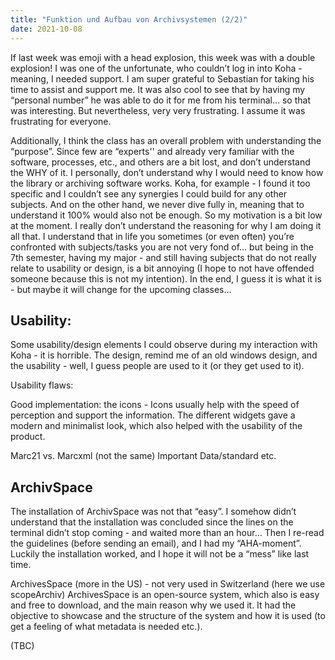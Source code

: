 ```yaml
---
title: "Funktion und Aufbau von Archivsystemen (2/2)"
date: 2021-10-08
---
```


If last week was emoji with a head explosion, this week was with a double explosion! 
I was one of the unfortunate, who couldn’t log in into Koha - meaning, I needed support. I am super grateful to Sebastian for taking his time to assist and support me.
 It was also cool to see that by having my “personal number” he was able to do it for me from his terminal… so that was interesting. But nevertheless, very very frustrating. 
I assume it was frustrating for everyone. 

Additionally, I think the class has an overall problem with understanding the “purpose”. Since few are “experts'' and already very familiar with the software, processes, etc., and others are a bit lost, and don’t understand the WHY of it. I personally, don’t understand why I would need to know how the library or archiving software works. Koha, for example - I found it too specific and I couldn’t see any synergies I could build for any other subjects. And on the other hand, we never dive fully in, meaning that to understand it 100% would also not be enough. So my motivation is a bit low at the moment. I really don’t understand the reasoning for why I am doing it all that. I understand that in life you sometimes (or even often) you’re confronted with subjects/tasks you are not very fond of… but being in the 7th semester, having my major - and still having subjects that do not really relate to usability or design, is a bit annoying (I hope to not have offended someone because this is not my intention). In the end, I guess it is what it is - but maybe it will change for the upcoming classes…

## Usability:

Some usability/design elements I could observe during my interaction with Koha - it is horrible. The design, remind me of an old windows design, and the usability - well, I guess people are used to it (or they get used to it). 

Usability flaws:

Good implementation: the icons - Icons usually help with the speed of perception and support the information. The different widgets gave a modern and minimalist look, which also helped with the usability of the product. 

  Marc21 vs. Marcxml (not the same)
Important Data/standard etc. 

## ArchivSpace 
The installation of ArchivSpace was not that “easy”. I somehow didn’t understand that the installation was concluded since the lines on the terminal didn’t stop coming - and waited more than an hour… Then I re-read the guidelines (before sending an email), and I had my “AHA-moment”. Luckily the installation worked, and I hope it will not be a “mess” like last time.   

ArchivesSpace (more in the US) - not very used in Switzerland (here we use scopeArchiv) 
ArchivesSpace is an open-source system, which also is easy and free to download, and the main reason why we used it.  It had the objective to showcase and the structure of the system and how it is used (to get a feeling of what metadata is needed etc.).

(TBC)
